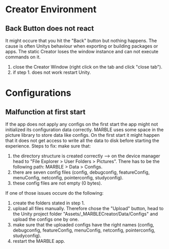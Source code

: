 # Creator Environment
## Back Button does not react
It might occure that you hit the "Back" button but nothing happens. The cause is often Unitys behaviour when exporting or building packages or apps. The static Creator loses the window instance and can not execute commands on it.
1. close the Creator Window (right click on the tab and click "close tab").
2. if step 1. does not work restart Unity.

# Configurations
## Malfunction at first start
If the app does not apply any configs on the first start the app might not initialized its configuration data correctly. MARBLE uses some space in the picture library to store data like configs. On the first start it might happen that it does not get access to write all the data to disk before starting the experience. 
Steps to fix:
make sure that:
1. the directory structure is created correctly --> on the device manager head to "File Explorer > User Folders > Pictures". There has to be the following path: MARBLE > Data > Configs.
2. there are seven config files (config, debugconfig, featureConfig, menuConfig, netconfig, pointerconfig, studyconfig).
3. these config files are not empty (0 bytes).

If one of those issues occure do the following:
1. create the folders stated in step 1.
2. upload all files manually. Therefore chose the "Upload" button, head to the Unity project folder "Assets/_MARBLECreator/Data/Configs" and upload the configs one by one.
3. make sure that the uploaded configs have the right names (config, debugconfig, featureConfig, menuConfig, netconfig, pointerconfig, studyconfig).
4. restart the MARBLE app.